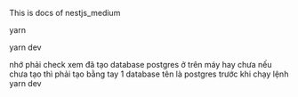 This is docs of nestjs_medium

yarn

yarn dev

nhớ phải check xem đã tạo database postgres ở trên máy hay chưa
nếu chưa tạo thì phải tạo bằng tay 1 database tên là postgres trước khi chạy lệnh yarn dev
